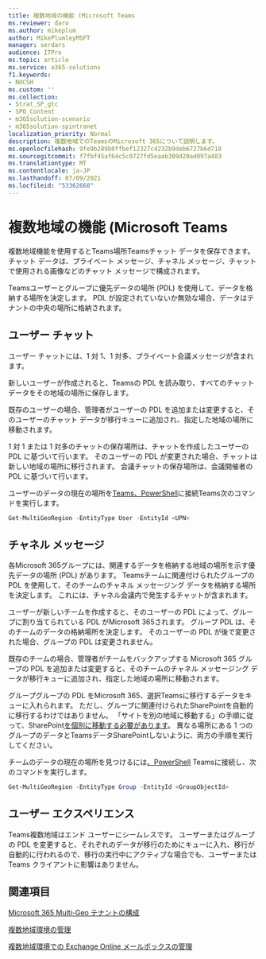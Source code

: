 ```yaml
---
title: 複数地域の機能 (Microsoft Teams
ms.reviewer: daro
ms.author: mikeplum
author: MikePlumleyMSFT
manager: serdars
audience: ITPro
ms.topic: article
ms.service: o365-solutions
f1.keywords:
- NOCSH
ms.custom: ''
ms.collection:
- Strat_SP_gtc
- SPO_Content
- m365solution-scenario
- m365solution-spintranet
localization_priority: Normal
description: 複数地域でのTeamsのMicrosoft 365について説明します。
ms.openlocfilehash: 9fe9b289b0ffbef12327c4232b9deb6727b6d718
ms.sourcegitcommit: f7fbf45af64c5c0727fd5eaab309d20ad097a483
ms.translationtype: MT
ms.contentlocale: ja-JP
ms.lasthandoff: 07/09/2021
ms.locfileid: "53362668"
---
```

# <a name="multi-geo-capabilities-in-microsoft-teams"></a>複数地域の機能 (Microsoft Teams

複数地域機能を使用するとTeams場所Teamsチャット データを保存できます。 チャット データは、プライベート メッセージ、チャネル メッセージ、チャットで使用される画像などのチャット メッセージで構成されます。

Teamsユーザーとグループに優先データの場所 (PDL) を使用して、データを格納する場所を決定します。 PDL が設定されていないか無効な場合、データはテナントの中央の場所に格納されます。

## <a name="user-chat"></a>ユーザー チャット

ユーザー チャットには、1 対 1、1 対多、プライベート会議メッセージが含まれます。

新しいユーザーが作成されると、Teamsの PDL を読み取り、すべてのチャット データをその地域の場所に保存します。

既存のユーザーの場合、管理者がユーザーの PDL を追加または変更すると、そのユーザーのチャット データが移行キューに追加され、指定した地域の場所に移動されます。

1 対 1 または 1 対多のチャットの保存場所は、チャットを作成したユーザーの PDL に基づいて行います。 そのユーザーの PDL が変更された場合、チャットは新しい地域の場所に移行されます。 会議チャットの保存場所は、会議開催者の PDL に基づいて行います。

ユーザーのデータの現在の場所を[Teams、PowerShell](/powershell/module/teams/connect-microsoftteams)に接続Teams次のコマンドを実行します。

```PowerShell
Get-MultiGeoRegion -EntityType User -EntityId <UPN>
```

## <a name="channel-messages"></a>チャネル メッセージ

各Microsoft 365グループには、関連するデータを格納する地域の場所を示す優先データの場所 (PDL) があります。 Teamsチームに関連付けられたグループの PDL を使用して、そのチームのチャネル メッセージング データを格納する場所を決定します。 これには、チャネル会議内で発生するチャットが含まれます。

ユーザーが新しいチームを作成すると、そのユーザーの PDL によって、グループに割り当てられている PDL がMicrosoft 365されます。 グループ PDL は、そのチームのデータの格納場所を決定します。 そのユーザーの PDL が後で変更された場合、グループの PDL は変更されません。

既存のチームの場合、管理者がチームをバックアップする Microsoft 365 グループの PDL を追加または変更すると、そのチームのチャネル メッセージング データが移行キューに追加され、指定した地域の場所に移動されます。

グループグループの PDL をMicrosoft 365、選択Teamsに移行するデータをキューに入れられます。 ただし、グループに関連付けられたSharePointを自動的に移行するわけではありません。 「サイトを別の地域に移動する」の手順に従って、SharePoint[を個別に移動する必要があります](/microsoft-365/enterprise/move-sharepoint-between-geo-locations)。 異なる場所にある 1 つのグループのデータとTeamsデータSharePointしないように、両方の手順を実行してください。

チームのデータの現在の場所を見つけるには[、PowerShell](/powershell/module/teams/connect-microsoftteams) Teamsに接続し、次のコマンドを実行します。

```PowerShell
Get-MultiGeoRegion -EntityType Group -EntityId <GroupObjectId>
```

## <a name="user-experience"></a>ユーザー エクスペリエンス

Teams複数地域はエンド ユーザーにシームレスです。 ユーザーまたはグループの PDL を変更すると、それぞれのデータが移行のためにキューに入れ、移行が自動的に行われるので、移行の実行中にアクティブな場合でも、ユーザーまたは Teams クライアントに影響はありません。

## <a name="see-also"></a>関連項目

[Microsoft 365 Multi-Geo テナントの構成](/microsoft-365/enterprise/multi-geo-tenant-configuration)

[複数地域環境の管理](administering-a-multi-geo-environment.md)

[複数地域環境での Exchange Online メールボックスの管理](administering-exchange-online-multi-geo.md)
